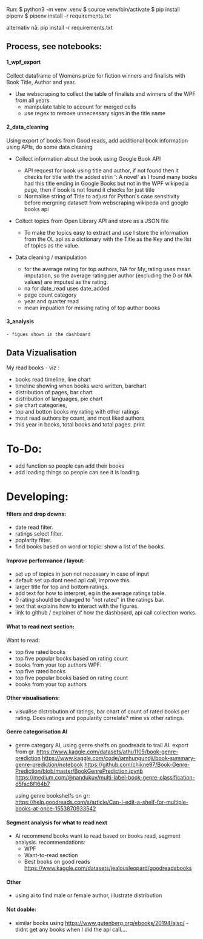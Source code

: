 
Run: 
$ python3 -m venv .venv
$ source venv/bin/activate 
$ pip install pipenv
$ pipenv install -r requirements.txt

alternativ nå: 
pip install -r requirements.txt

## Process, see notebooks: 
#### 1_wpf_export
Collect dataframe of Womens prize for fiction winners and finalists with Book Title, Author and year. 
- Use webscraping to collect the table of finalists and winners of the WPF from all years
    - manipulate table to account for merged cells
    - use regex to remove unnecessary signs in the title name

#### 2_data_cleaning 
Using export of books from Good reads, add additional book information using APIs, do some data cleaning 
- Collect information about the book using Google Book API
    - API request for book using title and author, if not found then it checks for title with the added strin ': A novel' as I found many books had this title ending in Google Books but not in the WPF wikipedia page, then if book is not found it checks for just title 
    - Normalise string of Title to adjust for Python's case sensitivity before mergning datasett from webscraping wikipeda and google books api

- Collect topics from Open Library API and store as a JSON file
    - To make the topics easy to extract and use I store the information from the OL api as a dictionary with the Title as the Key and the list of topics as the value. 

- Data cleaning / manipulation
    - for the average rating for top authors, NA for My_rating uses mean imputation, so the average rating per author (excluding the 0 or NA values) are imputed as the rating. 
    - na for date_read uses date_added
    - page count category
    - year and quarter read
    - mean impuation for missing rating of top author books
#### 3_analysis
    - figues shown in the dashboard

## Data Vizualisation
My read books - viz : 
- books read timeline, line chart
- timeline showing when books were written, barchart
- distribution of pages, bar chart
- distribution of languages, pie chart
- pie chart categories, 
- top and botton books my rating with other ratings 
- most read authors by count, and most liked authors 
- this year in books, total books and total pages. print

# To-Do: 
- add function so people can add their books
- add loading things so people can see it is loading. 

# Developing: 
#### filters and drop downs: 
- date read filter. 
- ratings select filter. 
- poplarity filter. 
- find books based on word or topic: show a list of the books. 

#### Improve performance / layout: 
- set up of topics in json not necessary in case of input
- default set up dont need api call, improve this.
- larger title for top and bottom ratings. 
- add text for how to interpret, eg in the average ratings table.  
- 0 rating should be changed to "not rated" in the ratings bar. 
- text that explains how to interact with the figures. 
- link to github / explainer of how the dashboard, api call collection works. 

#### What to read next section: 
Want to read: 
- top five rated books 
- top five popular books based on rating count
- books from your top authors
WPF: 
- top five rated books 
- top five popular books based on rating count
- books from your top authors

#### Other visualisations: 
- visualise distrobution of ratings, bar chart of count of rated books per rating. Does ratings and popularity correlate? mine vs other ratings.

#### Genre categorisation AI
- genre category AI, using genre shelfs on goodreads to trail AI. export from gr. 
    https://www.kaggle.com/datasets/athu1105/book-genre-prediction
    https://www.kaggle.com/code/iamhungundji/book-summary-genre-prediction/notebook
    https://github.com/chikne97/Book-Genre-Prediction/blob/master/BookGenrePrediction.ipynb
    https://medium.com/@nandukuv/multi-label-book-genre-classification-d5fac8f164b7

    using genre bookshelfs on gr: https://help.goodreads.com/s/article/Can-I-edit-a-shelf-for-multiple-books-at-once-1553870933542

#### Segment analysis for what to read next 
- Ai recommend books want to read based on books read, segment analysis. 
recommendations: 
    - WPF
    - Want-to-read section
    - Best books on good reads https://www.kaggle.com/datasets/jealousleopard/goodreadsbooks

#### Other 
- using ai to find male or female author, illustrate distribution 


#### Not doable: 
* similar books using https://www.gutenberg.org/ebooks/20194/also/ - didnt get any books when I did the api call.... 



